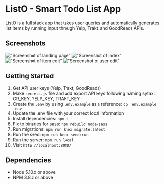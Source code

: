 # ListO - Smart Todo List App

ListO is a full stack app that takes user queries and automatically generates list items by running input through Yelp, Trakt, and GoodReads APIs.

## Screenshots
!["Screenshot of landing page"]()
!["Screenshot of index"]()
!["Screenshot of item edit"]()
!["Screenshot of user edit"]()

## Getting Started

1. Get API user keys (Yelp, Trakt, GoodReads)
2. Make `secrets.js` file and add export API keys following naming sytax: GR_KEY, YELP_KEY, TRAKT_KEY 
1. Create the `.env` by using `.env.example` as a reference: `cp .env.example .env`
2. Update the .env file with your correct local information
3. Install dependencies: `npm i`
4. Fix to binaries for sass: `npm rebuild node-sass`
5. Run migrations: `npm run knex migrate:latest`
6. Run the seed: `npm run knex seed:run`
7. Run the server: `npm run local`
8. Visit `http://localhost:8080/`

## Dependencies

- Node 5.10.x or above
- NPM 3.8.x or above
